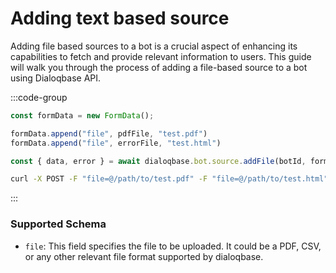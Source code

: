 # Adding text based source

Adding file based sources to a bot is a crucial aspect of enhancing its capabilities to fetch and provide relevant information to users. This guide will walk you through the process of adding a file-based source to a bot using Dialoqbase API.

:::code-group
```typescript [javascript]
const formData = new FormData();

formData.append("file", pdfFile, "test.pdf")
formData.append("file", errorFile, "test.html")

const { data, error } = await dialoqbase.bot.source.addFile(botId, formData)
```
```sh [curl]
curl -X POST -F "file=@/path/to/test.pdf" -F "file=@/path/to/test.html" http://localhost:3000/api/v1/bot/{botId}/source/upload/bulk
```
:::

### Supported Schema

- `file`: This field specifies the file to be uploaded. It could be a PDF, CSV, or any other relevant file format supported by dialoqbase.

